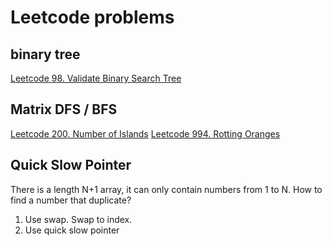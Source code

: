 
# Leetcode problems

## binary tree

[Leetcode 98. Validate Binary Search Tree](./problems/leetcode-98.md)

## Matrix DFS / BFS
[Leetcode 200. Number of Islands](./problems/leetcode-200.md)
[Leetcode 994. Rotting Oranges](./problems/leetcode-994.md)


## Quick Slow Pointer
There is a length N+1 array, it can only contain numbers from 1 to N. How to find a number that duplicate?
  1. Use swap. Swap to index.
  2. Use quick slow pointer
